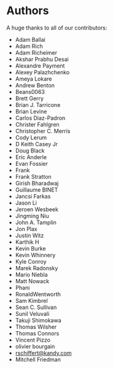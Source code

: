 # Authors

A huge thanks to all of our contributors:

- Adam Ballai
- Adam Rich
- Adam Richeimer
- Akshar Prabhu Desai
- Alexandre Payment
- Alexey Palazhchenko
- Ameya Lokare
- Andrew Benton
- Beans0063
- Brett Gerry
- Brian J. Tarricone
- Brian Levine
- Carlos Diaz-Padron
- Christer Fahlgren
- Christopher C. Merris
- Cody Lerum
- D Keith Casey Jr
- Doug Black
- Eric Anderle
- Evan Fossier
- Frank
- Frank Stratton
- Girish Bharadwaj
- Guillaume BINET
- Jancsi Farkas
- Jason Li
- Jeroen Wesbeek
- Jingming Niu
- John A. Tamplin
- Jon Plax
- Justin Witz
- Karthik H
- Kevin Burke
- Kevin Whinnery
- Kyle Conroy
- Marek Radonsky
- Mario Niebla
- Matt Nowack
- Phani
- RonaldWentworth
- Sam Kimbrel
- Sean C. Sullivan
- Sunil Veluvali
- Takuji Shimokawa
- Thomas Wilsher
- Thomas Connors
- Vincent Pizzo
- olivier bourgain
- rschiffert@kandy.com
- Mitchell Friedman

